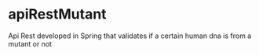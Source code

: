 # apiRestMutant
Api Rest developed in Spring that validates if a certain human dna is from a mutant or not
